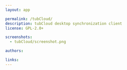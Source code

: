 ```yaml
---
layout: app

permalink: /tubCloud/
description: tubCloud desktop synchronization client
license: GPL-2.0+

screenshots:
  - tubCloud/screenshot.png

authors:

links:
---
```

